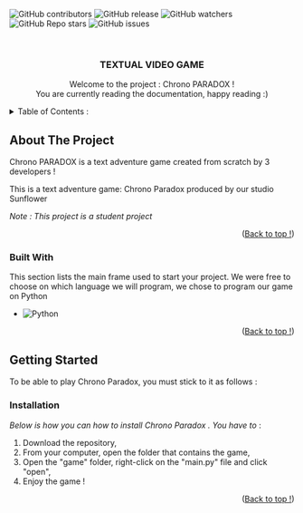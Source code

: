 <a name="readme-top"></a>

![GitHub contributors](https://img.shields.io/github/contributors/xTsuKiZox/aventuregame?color=0d0&style=for-the-badge)
![GitHub release](https://img.shields.io/github/v/release/xTsuKiZox/aventuregame?style=for-the-badge)
![GitHub watchers](https://img.shields.io/github/watchers/xTsuKiZox/aventuregame?style=for-the-badge)
![GitHub Repo stars](https://img.shields.io/github/stars/xTsuKiZox/aventuregame?color=%23fa0&style=for-the-badge)
![GitHub issues](https://img.shields.io/github/issues/xTsuKiZox/aventuregame?style=for-the-badge)



<!-- LOGO -->
<br />
<div align="center">
    
  <!-- <img src="https://dejpknyizje2n.cloudfront.net/svgcustom/clipart/preview/vibrant-sunflower-sticker-30284-550x550.png" alt="Logo" width="80" height="80"> -->

  <h3 align="center">TEXTUAL VIDEO GAME</h3>

  <p align="center">
    Welcome to the project : Chrono PARADOX !
    <br>
    You are currently reading the documentation, happy reading :)
  </p>
</div>



<!-- TABLE  -->
<details>
  <summary>Table of Contents :</summary>
  <ol>
    <li>
      <a href="#about-the-project">About The Project</a>
      <ul>
        <li><a href="#built-with">Built With</a></li>
      </ul>
    </li>
    <li>
      <a href="#getting-started">Getting Started</a>
      <ul>
        <li><a href="#prerequisites">Prerequisites</a></li>
        <li><a href="#installation">Installation</a></li>
      </ul>
    </li>
  </ol>
</details>



<!-- ABOUT THE PROJECT -->
## About The Project


Chrono PARADOX is a text adventure game created from scratch by 3 developers !

This is a text adventure game: Chrono Paradox produced by our studio Sunflower

*Note : This project is a student project*

<p align="right">(<a href="#readme-top">Back to top !</a>)</p>



### Built With

This section lists the main frame used to start your project. We were free to choose on which language we will program, we chose to program our game on Python 

* ![Python](https://img.shields.io/badge/python-3670A0?style=for-the-badge&logo=python&logoColor=ffdd54)

<p align="right">(<a href="#readme-top">Back to top !</a>)</p>



<!-- GETTING STARTED -->
## Getting Started

To be able to play Chrono Paradox, you must stick to it as follows :


### Installation

_Below is how you can how to install Chrono Paradox . You have to_ :

1. Download the repository,
2. From your computer, open the folder that contains the game,
3. Open the "game" folder, right-click on the "main.py" file and click "open",
4. Enjoy the game !

<p align="right">(<a href="#readme-top">Back to top !</a>)</p>
